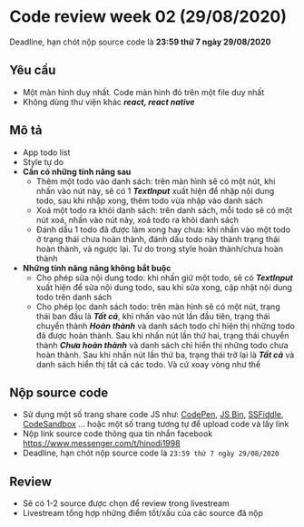 # Code review week 02 (29/08/2020)
Deadline, hạn chót nộp source code là **23:59 thứ 7 ngày 29/08/2020**
## Yêu cầu
 - Một màn hình duy nhất. Code màn hình đó trên một file duy nhất
 - Không dùng thư viện khác ***react, react native***
## Mô tả
- App todo list
- Style tự do
- **Cần có những tính năng sau**
    - Thêm một todo vào danh sách: trên màn hình sẽ có một nút, khi nhấn vào nút này, sẽ có 1 ***TextInput*** xuất hiện để nhập nội dung todo, sau khi nhập xong, thêm todo vừa nhập vào danh sách
    - Xoá một todo ra khỏi danh sách: trên danh sách, mỗi todo sẽ có một nút xoá, nhấn vào nút này, xoá todo ra khỏi danh sách
    - Đánh dấu 1 todo đã được làm xong hay chưa: khi nhấn vào một todo ở trạng thái chưa hoàn thành, đánh dấu todo này thành trạng thái hoàn thành, và ngược lại. Tư do trong style hoàn thành/chưa hoàn thành
- **Những tính năng nâng không bắt buộc**
    - Cho phép sửa nội dung todo: khi nhấn giữ một todo, sẽ có ***TextInput*** xuất hiện để sửa nội dung todo, sau khi sửa xong, cập nhật nội dung todo trên danh sách
    - Cho phép lọc danh sách todo: trên màn hình sẽ có một nút, trạng thái ban đầu là ***Tất cả***, khi nhấn vào nút lần đầu tiên, trạng thái chuyển thành ***Hoàn thành*** và danh sách todo chỉ hiện thị những todo đã được hoàn thành. Sau khi nhấn nút lần thứ hai, trạng thái chuyển thành ***Chưa hoàn thành*** và danh sách chỉ hiển thị những todo chưa hoàn thành. Sau khi nhấn nút lần thứ ba, trạng thái trở lại là ***Tất cả*** và danh sách hiển thị tất cả các todo. Và cứ xoay vòng như thế

## Nộp source code
 - Sử dụng một số trang share code JS như: [CodePen](https://codepen.io/), [JS Bin](https://jsbin.com/), [SSFiddle](https://jsfiddle.net/), [CodeSandbox](https://codesandbox.io/) ... hoặc một số trang tương tự để upload code và lấy link
 - Nộp link source code thông qua tin nhắn facebook https://www.messenger.com/t/hinodi1998
 - Deadline, hạn chót nộp source code là ```23:59 thứ 7 ngày 29/08/2020```
## Review
 - Sẽ có 1-2 source được chọn để review trong livestream 
 - Livestream tổng hợp những điểm tốt/xấu của các source đã nộp
